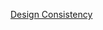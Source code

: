 [Design Consistency](https://www.uxpin.com/studio/blog/guide-design-consistency-best-practices-ui-ux-designers/)

